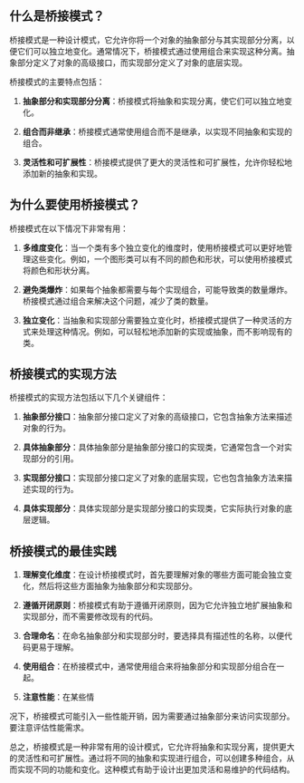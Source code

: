 ## 什么是桥接模式？

桥接模式是一种设计模式，它允许你将一个对象的抽象部分与其实现部分分离，以便它们可以独立地变化。通常情况下，桥接模式通过使用组合来实现这种分离。抽象部分定义了对象的高级接口，而实现部分定义了对象的底层实现。

桥接模式的主要特点包括：

1. **抽象部分和实现部分分离**：桥接模式将抽象和实现分离，使它们可以独立地变化。

2. **组合而非继承**：桥接模式通常使用组合而不是继承，以实现不同抽象和实现的组合。

3. **灵活性和可扩展性**：桥接模式提供了更大的灵活性和可扩展性，允许你轻松地添加新的抽象和实现。

## 为什么要使用桥接模式？

桥接模式在以下情况下非常有用：

1. **多维度变化**：当一个类有多个独立变化的维度时，使用桥接模式可以更好地管理这些变化。例如，一个图形类可以有不同的颜色和形状，可以使用桥接模式将颜色和形状分离。

2. **避免类爆炸**：如果每个抽象都需要与每个实现组合，可能导致类的数量爆炸。桥接模式通过组合来解决这个问题，减少了类的数量。

3. **独立变化**：当抽象和实现部分需要独立变化时，桥接模式提供了一种灵活的方式来处理这种情况。例如，可以轻松地添加新的实现或抽象，而不影响现有的类。

## 桥接模式的实现方法

桥接模式的实现方法包括以下几个关键组件：

1. **抽象部分接口**：抽象部分接口定义了对象的高级接口，它包含抽象方法来描述对象的行为。

2. **具体抽象部分**：具体抽象部分是抽象部分接口的实现类，它通常包含一个对实现部分的引用。

3. **实现部分接口**：实现部分接口定义了对象的底层实现，它也包含抽象方法来描述实现的行为。

4. **具体实现部分**：具体实现部分是实现部分接口的实现类，它实际执行对象的底层逻辑。

## 桥接模式的最佳实践

1. **理解变化维度**：在设计桥接模式时，首先要理解对象的哪些方面可能会独立变化，然后将这些方面抽象为抽象部分和实现部分。

2. **遵循开闭原则**：桥接模式有助于遵循开闭原则，因为它允许独立地扩展抽象和实现部分，而不需要修改现有的代码。

3. **合理命名**：在命名抽象部分和实现部分时，要选择具有描述性的名称，以便代码更易于理解。

4. **使用组合**：在桥接模式中，通常使用组合来将抽象部分和实现部分组合在一起。

5. **注意性能**：在某些情

况下，桥接模式可能引入一些性能开销，因为需要通过抽象部分来访问实现部分。要注意评估性能需求。

总之，桥接模式是一种非常有用的设计模式，它允许将抽象和实现分离，提供更大的灵活性和可扩展性。通过将不同的抽象和实现进行组合，可以创建多种组合，从而实现不同的功能和变化。这种模式有助于设计出更加灵活和易维护的代码结构。